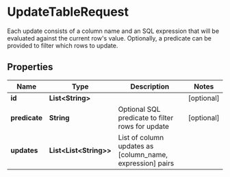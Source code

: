

# UpdateTableRequest

Each update consists of a column name and an SQL expression that will be evaluated against the current row's value. Optionally, a predicate can be provided to filter which rows to update. 

## Properties

| Name | Type | Description | Notes |
|------------ | ------------- | ------------- | -------------|
|**id** | **List&lt;String&gt;** |  |  [optional] |
|**predicate** | **String** | Optional SQL predicate to filter rows for update |  [optional] |
|**updates** | **List&lt;List&lt;String&gt;&gt;** | List of column updates as [column_name, expression] pairs |  |



